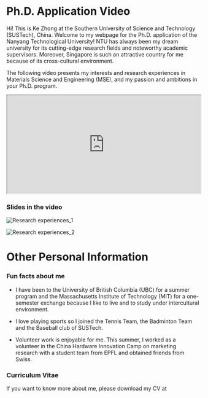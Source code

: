 # Ph.D. Application Video


Hi! This is Ke Zhong at the Southern University of Science and Technology (SUSTech), China. Welcome to my webpage for the Ph.D. application of the Nanyang Technological University! NTU has always been my dream university for its cutting-edge research fields and noteworthy academic supervisors. Moreover, Singapore is such an attractive country for me because of its cross-cultural environment. 


The following video presents my interests and research experiences in Materials Science and Engineering (MSE), and my passion and ambitions in your Ph.D. program. 


<div align="center">
    <iframe width="505" height="256"
        src="https://www.youtube.com/embed/8fZKBXtRKvc" allowfullscreen="true">
    </iframe>
</div>


### Slides in the video

![Research experiences_1](./image/Research_experiences_1.tiff)



![Research experiences_2](./image/Research_experiences_2.tiff)


# Other Personal Information


### Fun facts about me


- I have been to the University of British Columbia (UBC) for a summer program and the Massachusetts Institute of Technology (MIT) for a one-semester exchange because I like to live and to study under intercultural environment.


- I love playing sports so I joined the Tennis Team, the Badminton Team and the Baseball club of SUSTech.


- Volunteer work is enjoyable for me. This summer, I worked as a volunteer in the China Hardware Innovation Camp on marketing research with a student team from EPFL and obtained friends from Swiss.


### Curriculum Vitae

If you want to know more about me, please download my CV at 

